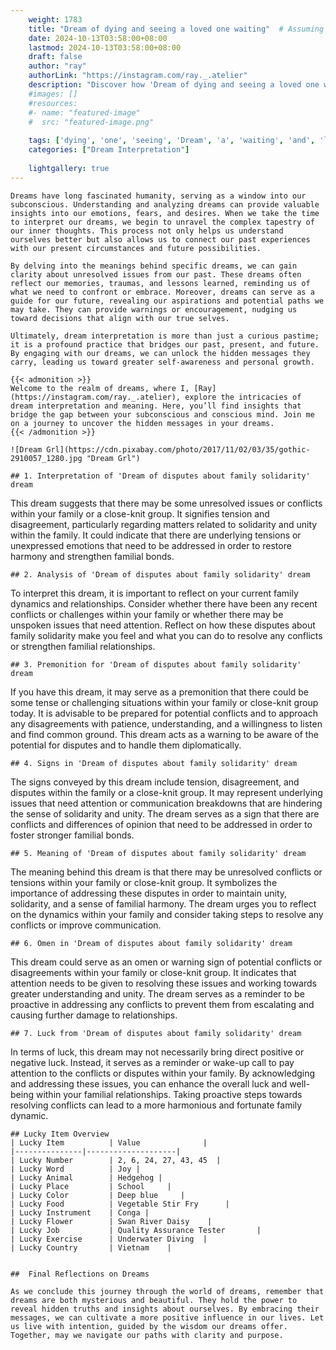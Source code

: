 ```yaml
---
    weight: 1783
    title: "Dream of dying and seeing a loved one waiting"  # Assuming 'title' column exists
    date: 2024-10-13T03:58:00+08:00
    lastmod: 2024-10-13T03:58:00+08:00
    draft: false
    author: "ray"
    authorLink: "https://instagram.com/ray._.atelier"
    description: "Discover how 'Dream of dying and seeing a loved one waiting' can interpret your future and uncover its significant meanings in your life."
    #images: []
    #resources:
    #- name: "featured-image"
    #  src: "featured-image.png"
    
    tags: ['dying', 'one', 'seeing', 'Dream', 'a', 'waiting', 'and', 'loved', 'of']
    categories: ["Dream Interpretation"]
    
    lightgallery: true
---
```

    
    Dreams have long fascinated humanity, serving as a window into our subconscious. Understanding and analyzing dreams can provide valuable insights into our emotions, fears, and desires. When we take the time to interpret our dreams, we begin to unravel the complex tapestry of our inner thoughts. This process not only helps us understand ourselves better but also allows us to connect our past experiences with our present circumstances and future possibilities.
    
    By delving into the meanings behind specific dreams, we can gain clarity about unresolved issues from our past. These dreams often reflect our memories, traumas, and lessons learned, reminding us of what we need to confront or embrace. Moreover, dreams can serve as a guide for our future, revealing our aspirations and potential paths we may take. They can provide warnings or encouragement, nudging us toward decisions that align with our true selves.
    
    Ultimately, dream interpretation is more than just a curious pastime; it is a profound practice that bridges our past, present, and future. By engaging with our dreams, we can unlock the hidden messages they carry, leading us toward greater self-awareness and personal growth.
    
    {{< admonition >}}
    Welcome to the realm of dreams, where I, [Ray](https://instagram.com/ray._.atelier), explore the intricacies of dream interpretation and meaning. Here, you’ll find insights that bridge the gap between your subconscious and conscious mind. Join me on a journey to uncover the hidden messages in your dreams.
    {{< /admonition >}}
    
    ![Dream Grl](https://cdn.pixabay.com/photo/2017/11/02/03/35/gothic-2910057_1280.jpg "Dream Grl")
    
    ## 1. Interpretation of 'Dream of disputes about family solidarity' dream
    
This dream suggests that there may be some unresolved issues or conflicts within your family or a close-knit group. It signifies tension and disagreement, particularly regarding matters related to solidarity and unity within the family. It could indicate that there are underlying tensions or unexpressed emotions that need to be addressed in order to restore harmony and strengthen familial bonds.
    
    ## 2. Analysis of 'Dream of disputes about family solidarity' dream
    
To interpret this dream, it is important to reflect on your current family dynamics and relationships. Consider whether there have been any recent conflicts or challenges within your family or whether there may be unspoken issues that need attention. Reflect on how these disputes about family solidarity make you feel and what you can do to resolve any conflicts or strengthen familial relationships.
    
    ## 3. Premonition for 'Dream of disputes about family solidarity' dream
    
If you have this dream, it may serve as a premonition that there could be some tense or challenging situations within your family or close-knit group today. It is advisable to be prepared for potential conflicts and to approach any disagreements with patience, understanding, and a willingness to listen and find common ground. This dream acts as a warning to be aware of the potential for disputes and to handle them diplomatically.
    
    ## 4. Signs in 'Dream of disputes about family solidarity' dream
    
The signs conveyed by this dream include tension, disagreement, and disputes within the family or a close-knit group. It may represent underlying issues that need attention or communication breakdowns that are hindering the sense of solidarity and unity. The dream serves as a sign that there are conflicts and differences of opinion that need to be addressed in order to foster stronger familial bonds.
    
    ## 5. Meaning of 'Dream of disputes about family solidarity' dream
    
The meaning behind this dream is that there may be unresolved conflicts or tensions within your family or close-knit group. It symbolizes the importance of addressing these disputes in order to maintain unity, solidarity, and a sense of familial harmony. The dream urges you to reflect on the dynamics within your family and consider taking steps to resolve any conflicts or improve communication.
    
    ## 6. Omen in 'Dream of disputes about family solidarity' dream
    
This dream could serve as an omen or warning sign of potential conflicts or disagreements within your family or close-knit group. It indicates that attention needs to be given to resolving these issues and working towards greater understanding and unity. The dream serves as a reminder to be proactive in addressing any conflicts to prevent them from escalating and causing further damage to relationships.
    
    ## 7. Luck from 'Dream of disputes about family solidarity' dream
    
In terms of luck, this dream may not necessarily bring direct positive or negative luck. Instead, it serves as a reminder or wake-up call to pay attention to the conflicts or disputes within your family. By acknowledging and addressing these issues, you can enhance the overall luck and well-being within your familial relationships. Taking proactive steps towards resolving conflicts can lead to a more harmonious and fortunate family dynamic.
    
    ## Lucky Item Overview
    | Lucky Item          | Value              |
    |---------------|--------------------|
    | Lucky Number        | 2, 6, 24, 27, 43, 45  |
    | Lucky Word          | Joy |
    | Lucky Animal        | Hedgehog |
    | Lucky Place         | School     |
    | Lucky Color         | Deep blue     |
    | Lucky Food          | Vegetable Stir Fry      |
    | Lucky Instrument    | Conga |
    | Lucky Flower        | Swan River Daisy    |
    | Lucky Job           | Quality Assurance Tester       |
    | Lucky Exercise      | Underwater Diving  |
    | Lucky Country       | Vietnam    |
    
    
    ##  Final Reflections on Dreams
    
    As we conclude this journey through the world of dreams, remember that dreams are both mysterious and beautiful. They hold the power to reveal hidden truths and insights about ourselves. By embracing their messages, we can cultivate a more positive influence in our lives. Let us live with intention, guided by the wisdom our dreams offer. Together, may we navigate our paths with clarity and purpose.
    